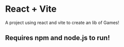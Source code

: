 # React + Vite

A project using react and vite to create an lib of Games!


## Requires npm and node.js to run!
